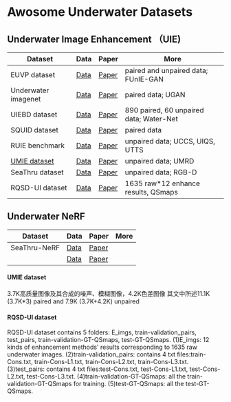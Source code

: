 Awosome Underwater Datasets
============================
Underwater Image Enhancement （UIE)
----------------------------
|Dataset|Data|Paper|More|
| --- | --- | --- | --- |
|EUVP dataset|[Data](http://irvlab.cs.umn.edu/resources/euvp-dataset)|[Paper](https://arxiv.org/abs/1903.09766)|paired and unpaired data; FUnIE-GAN|
|Underwater imagenet|[Data](http://irvlab.cs.umn.edu/resources/)|[Paper](https://ieeexplore.ieee.org/document/8460552)|paired data; UGAN|
|UIEBD dataset|[Data](https://li-chongyi.github.io/proj_benchmark.html)|[Paper](https://arxiv.org/abs/1901.05495)|890 paired, 60 unpaired data; Water-Net|
|SQUID dataset|[Data](http://csms.haifa.ac.il/profiles/tTreibitz/datasets/ambient_forwardlooking/index.html)|[Paper](https://arxiv.org/abs/1811.01343)|paired data|
|RUIE benchmark|[Data](https://github.com/dlut-dimt/Realworld-Underwater-Image-Enhancement-RUIE-Benchmark)|[Paper](https://arxiv.org/abs/1901.05320)|unpaired data; UCCS, UIQS, UTTS|
|[UMIE dataset](#UMIE-dataset)|[Data](https://github.com/Idea89560041/UMIE)|[Paper](https://ieeexplore.ieee.org/document/10275315)|unpaired data; UMRD|
|SeaThru dataset|[Data](https://www.kaggle.com/datasets/colorlabeilat/seathru-dataset?resource=download)|[Paper](https://openaccess.thecvf.com/content_CVPR_2019/papers/Akkaynak_Sea-Thru_A_Method_for_Removing_Water_From_Underwater_Images_CVPR_2019_paper.pdf)|unpaired data; RGB-D|
|RQSD-UI dataset|[Data](https://justwj.github.io/CLUIE-Net.html/)|[Paper](https://justwj.github.io/CLUIE-Net.html/)|1635 raw*12 enhance results, QSmaps|

Underwater NeRF
----------------------------
|Dataset|Data|Paper|More|
| --- | --- | --- | --- |
|SeaThru-NeRF|[Data](https://sea-thru-nerf.github.io/)|[Paper](https://arxiv.org/pdf/2304.07743.pdf)||
||[Data]()|[Paper]()||

#### UMIE dataset
3.7K高质量图像及其合成的噪声、模糊图像，4.2K色差图像
其文中所述11.1K (3.7K*3) paired and 7.9K (3.7K+4.2K) unpaired
#### RQSD-UI dataset
RQSD-UI dataset contains 5 folders: E_imgs, train-validation_pairs, test_pairs, train-validation-GT-QSmaps, test-GT-QSmaps.
(1)E_imgs: 12 kinds of enhancement methods' results corresponding to 1635 raw underwater images.
(2)train-validation_pairs: contains 4 txt files:train-Cons.txt, train-Cons-L1.txt, train-Cons-L2.txt, train-Cons-L3.txt.
(3)test_pairs: contains 4 txt files:test-Cons.txt, test-Cons-L1.txt, test-Cons-L2.txt, test-Cons-L3.txt.
(4)train-validation-GT-QSmaps: all the train-validation-GT-QSmaps for training.
(5)test-GT-QSmaps: all the test-GT-QSmaps.
